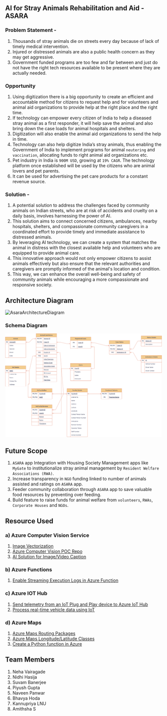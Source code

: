 ## AI for Stray Animals Rehabilitation and Aid - ASARA

### Problem Statement -
1. Thousands of stray animals die on streets every day because of lack of timely medical intervention.
2. Injured or distressed animals are also a public health concern as they may get aggressive.
3. Government funded programs are too few and far between and just do not have the right tech resources available to be present where they are actually needed.

### Opportunity
1. Using digitization there is a big opportunity to create an efficient and accountable method for citizens to request help and for volunteers and animal aid organizations to provide help at the right place and the right time.
2. If technology can empower every citizen of India to help a diseased stray animal as a first responder, it will help save the animal and also bring down the case loads for animal hospitals and shelters.
3. Digitization will also enable the animal aid organizations to send the help in time.
4. Technology can also help digitize India’s stray animals, thus enabling the Government of India to implement programs for animal `neutering` and `vaccination`, allocating funds to right animal aid organizations etc.
5. Pet industry in India is `900M USD`, growing at `19% CAGR`. The technology platform once established will be used by the citizens who are animal lovers and pet parents. 
6. It can be used for advertising the pet care products for a constant revenue source.

### Solution - 
1. A potential solution to address the challenges faced by community animals on Indian streets, who are at risk of accidents and cruelty on a daily basis, involves harnessing the power of AI. 
2. This solution aims to connect concerned citizens, ambulances, nearby hospitals, shelters, and compassionate community caregivers in a coordinated effort to provide timely and immediate assistance to distressed animals.
3. By leveraging AI technology, we can create a system that matches the animal in distress with the closest available help and volunteers who are equipped to provide animal care. 
4. This innovative approach would not only empower citizens to assist animals effectively but also ensure that the relevant authorities and caregivers are promptly informed of the animal's location and condition. 
5. This way, we can enhance the overall well-being and safety of community animals while encouraging a more compassionate and responsive society.


## Architecture Diagram

![AsaraArchitectureDiagram](https://github.com/bhavyahoda/ASARA/assets/55077612/ca73db67-85ba-495a-a615-51fb4f87a000)

### Schema Diagram
![AsaraSchemaDiagram](app/src/main/assets/AsaraSchemaDiagram.png)

## Future Scope
1. `ASARA` app Integration with Housing Society Management apps like `MyGate` to institutionalize stray animal management by `Resident Welfare Associations (RWA)`.
2. Increase transparency in `NGO` funding linked to number of animals assisted and ratings on `ASARA` app.
3. Feeder community collaboration through `ASARA` app to save valuable food resources by preventing over feeding.
4. Build feature to raise funds for animal welfare from `volunteers`, `RWAs`, `Corporate Houses` and `NGOs`.

## Resource Used
### a) Azure Computer Vision Service
1. [Image Vectorization](https://learn.microsoft.com/en-us/rest/api/computervision/2023-02-01-preview/image-retrieval/vectorize-image?tabs=HTTP)
2. [Azure Computer Vision POC Repo](https://github.com/piyush-gupta1999/ComputerVisionService) <br/>
3. [AI Solution for Image/Video Caption](https://scenex.jina.ai/scenes) <br/>

### b) Azure Functions
1. [Enable Streaming Execution Logs in Azure Function](https://learn.microsoft.com/en-us/azure/azure-functions/streaming-logs?tabs=azure-portal) <br/>

### c) Azure IOT Hub
1. [Send telemetry from an IoT Plug and Play device to Azure IoT Hub](https://learn.microsoft.com/en-us/azure/iot-develop/quickstart-send-telemetry-iot-hub?pivots=programming-language-python) <br/>
2. [Process real-time vehicle data using IoT](https://learn.microsoft.com/en-us/azure/architecture/example-scenario/data/realtime-analytics-vehicle-iot) <br/>

### d) Azure Maps
1. [Azure Maps Routing Packages](https://learn.microsoft.com/en-us/python/api/azure-maps-route/azure.maps.route?view=azure-python-preview) <br/>
2. [Azure Maps Longitude/Latitude Classes](https://learn.microsoft.com/en-us/python/api/azure-maps-route/azure.maps.route.models.latlon?view=azure-python-preview) <br/>
3. [Create a Python function in Azure](https://learn.microsoft.com/en-us/azure/azure-functions/create-first-function-vs-code-python?pivots=python-mode-configuration) <br/>

## Team Members
1. Neha Vairagade
2. Nidhi Hasija
3. Suvam Banerjee
4. Piyush Gupta
5. Naveen Panwar
6. Bhavya Hoda 
7. Kannupriya LNU 
8. Amithsha S